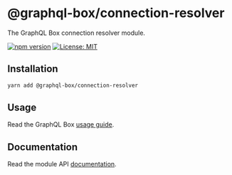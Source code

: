 # @graphql-box/connection-resolver

The GraphQL Box connection resolver module.

[![npm version](https://badge.fury.io/js/%40graphql-box%2Fconnection-resolver.svg)](https://badge.fury.io/js/%40graphql-box%2Fconnection-resolver)
[![License: MIT](https://img.shields.io/badge/License-MIT-yellow.svg)](LICENSE)

## Installation

```bash
yarn add @graphql-box/connection-resolver
```

## Usage

Read the GraphQL Box [usage guide](../../README.md#usage).

## Documentation

Read the module API [documentation](docs/README.md).
